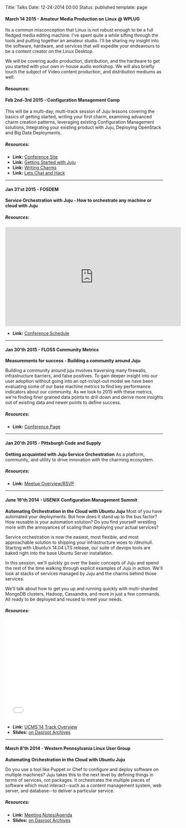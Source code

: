 Title: Talks
Date: 12-24-2014 00:00
Status: published
template: page

#### March 14 2015 - Amateur Media Production on Linux @ WPLUG



Its a common misconception that Linux is not robust enough to be a full fledged media editing machine. I've spent quite a while sifting through the tools and putting together an amateur studio. I'll be sharing my insight into the software, hardware, and services that will expedite your endeavours to be a content creator on the Linux Desktop.

We will be covering audio production, distribution, and the hardware to get you started with your own in-house audio workshop. We will also briefly touch the subject of Video content production, and distribution mediums as well.


#### Resources:

<script async class="speakerdeck-embed" data-id="3e05731507fa4a8aa23f495b289fd5f5" data-ratio="1.33333333333333" src="//speakerdeck.com/assets/embed.js"></script>


#### Feb 2nd-3rd 2015 - Configuration Management Camp


This will be a multi-day, multi-track session of Juju lessons covering the basics of getting started, writing your first charm, examining advanced charm creation patterns, leveraging existing Configuration Management solutions, Integrating your existing product with Juju, Deploying OpenStack and Big Data Deployments.

##### Resources:

- **Link:** [Conference Site](http://cfgmgmtcamp.eu/)
- **Link:** [Getting Started with Juju](http://lanyrd.com/2015/cfgmgmtcamp/sdhgwy/)
- **Link:** [Writing Charms](http://lanyrd.com/2015/cfgmgmtcamp/sdhgwz/)
- **Link:** [Lets Chat and Hack](http://lanyrd.com/2015/cfgmgmtcamp/sdhgxb/)

<script async class="speakerdeck-embed" data-id="a050ba0bc4f14bb783debe1091d4388e" data-ratio="1.33159947984395" src="//speakerdeck.com/assets/embed.js"></script>

---

#### Jan 31'st 2015 - FOSDEM

**Service Orchestration with Juju - How to orchestrate any machine or cloud with Juju**

##### Resources:

<iframe width="560" height="315" src="https://www.youtube.com/embed/JOq8YrRUFFc" frameborder="0" allowfullscreen></iframe>

- **Link:** [Conference Schedule](https://fosdem.org/2015/schedule/track/configuration_management/)

<script async class="speakerdeck-embed" data-id="be46af6ba8e14b6984a893227340d9b9" data-ratio="1.33159947984395" src="//speakerdeck.com/assets/embed.js"></script>


---

#### Jan 30'th 2015 -  FLOSS Community Metrics

**Measurements for success - Building a community around Juju**

Building a community around juju involves traversing many firewalls, infrastructure barriers, and false positives. To gain deeper insight into our user adoption without going into an opt-in/opt-out model we have been evaluating some of our base machine metrics to find key performance indicators about our community. As we look to 2015 with these metrics, we're finding finer grained data points to drill down and derive more insights out of existing data and newer points to define success.

##### Resources:

- **Link:** [Conference Page](http://flosscommunitymetrics.org/)


<script async class="speakerdeck-embed" data-id="7d35a182958e424b85e036a4f89f8fb2" data-ratio="1.33159947984395" src="//speakerdeck.com/assets/embed.js"></script>



---


#### Jan 20'th 2015 - Pittsburgh Code and Supply

**Getting acquainted with Juju Service Orchestration** As a platform, community, and utility to drive innovation with the charming ecosystem.

##### Resources:

- **Link:** [Meetup Overview/RSVP](http://www.meetup.com/Pittsburgh-Code-Supply/events/218594060/)

---

####  June 19'th 2014 - USENIX Configuration Management Summit

**Automating Orchestration in the Cloud with Ubuntu Juju** Most of you have automated your deployments. But how does it stand up to the bus factor? How reusable is your automation solution? Do you find yourself wrestling more with the annoyances of scaling than deploying your actual services?

Service orchestration is now the easiest, most flexible, and most approachable solution to shipping your infrastructure woes to /dev/null. Starting with Ubuntu’s 14.04 LTS release, our suite of devops tools are baked right into the base Ubuntu Server installation.

In this session, we'll quickly go over the basic concepts of Juju and spend the rest of the time walking through explicit examples of Juju in action. We'll look at stacks of services managed by Juju and the charms behind those services.

We'll talk about how to get you up and running quickly with multi-sharded MongoDB clusters, Hadoop, Cassandra, and more in just a few commands. All ready to be deployed and reused to meet your needs.

##### Resources:


<iframe width="560" height="315" src="//www.youtube.com/embed/JLmpbItTWOQ" frameborder="0" allowfullscreen></iframe>

- **Link:** [UCMS'14 Track Overview](https://www.usenix.org/conference/ucms14/summit-program/presentation/butler)
- **Slides:** [on Dasroot Archives](http://dasroot.net/presentations/wplug/)

---

#### March 8'th 2014 - Western Pennsylvania Linux User Group
**Automating Orchestration in the Cloud with Ubuntu Juju**

Do you use a tool like Puppet or Chef to configure and deploy software
on multiple machines?  Juju takes this to the next level by defining
things in terms of services, not packages.  It orchestrates the
multiple pieces of software which must interact--such as a content
management system, web server, and database--to deliver a particular
service.

##### Resources:

- **Link:** [Meeting Notes/Agenda](http://www.wplug.org/wiki/Meeting-20140308)
- **Slides:** [on Dasroot Archives](http://dasroot.net/presentations/wplug/)

